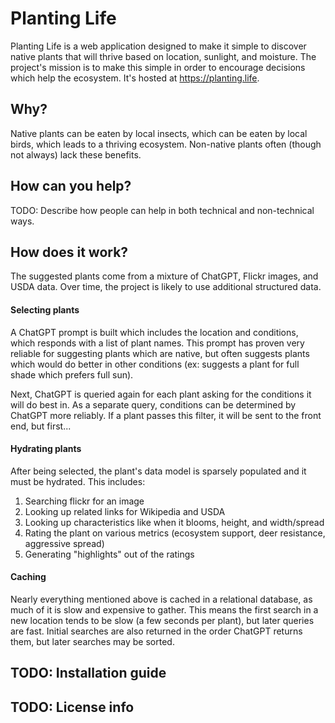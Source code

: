# Planting Life
Planting Life is a web application designed to make it simple to discover native plants that will thrive based on location, sunlight, and moisture.  The project's mission is to make this simple in order to encourage decisions which help the ecosystem.  It's hosted at https://planting.life.

## Why?
Native plants can be eaten by local insects, which can be eaten by local birds, which leads to a thriving ecosystem.  Non-native plants often (though not always) lack these benefits.

## How can you help?
TODO: Describe how people can help in both technical and non-technical ways.

## How does it work?
The suggested plants come from a mixture of ChatGPT, Flickr images, and USDA data.  Over time, the project is likely to use additional structured data.

#### Selecting plants
A ChatGPT prompt is built which includes the location and conditions, which responds with a list of plant names.  This prompt has proven very reliable for suggesting plants which are native, but often suggests plants which would do better in other conditions (ex: suggests a plant for full shade which prefers full sun).

Next, ChatGPT is queried again for each plant asking for the conditions it will do best in.  As a separate query, conditions can be determined by ChatGPT more reliably.  If a plant passes this filter, it will be sent to the front end, but first...

#### Hydrating plants
After being selected, the plant's data model is sparsely populated and it must be hydrated.  This includes:
1. Searching flickr for an image
2. Looking up related links for Wikipedia and USDA
3. Looking up characteristics like when it blooms, height, and width/spread
4. Rating the plant on various metrics (ecosystem support, deer resistance, aggressive spread)
5. Generating "highlights" out of the ratings

#### Caching
Nearly everything mentioned above is cached in a relational database, as much of it is slow and expensive to gather.  This means the first search in a new location tends to be slow (a few seconds per plant), but later queries are fast.  Initial searches are also returned in the order ChatGPT returns them, but later searches may be sorted.

## TODO: Installation guide

## TODO: License info
